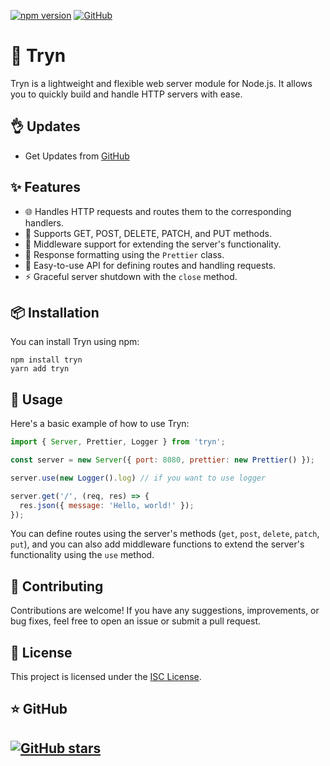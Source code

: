 [![npm version](https://img.shields.io/npm/v/tryn.svg)](https://www.npmjs.com/package/tryn)
[![GitHub](https://img.shields.io/github/license/Nicat-dcw/tryn.svg)](https://github.com/Nicat-dcw/tryn)
# 🚀 Tryn

Tryn is a lightweight and flexible web server module for Node.js. It allows you to quickly build and handle HTTP servers with ease.

## 👌 Updates 
- Get Updates from [GitHub](https://github.com/Nicat-dcw/tryn/releases/tag/Updates)
## ✨ Features

- 🌐 Handles HTTP requests and routes them to the corresponding handlers.
- 📡 Supports GET, POST, DELETE, PATCH, and PUT methods.
- 🚦 Middleware support for extending the server's functionality.
- 💅 Response formatting using the `Prettier` class.
- 🧩 Easy-to-use API for defining routes and handling requests.
- ⚡ Graceful server shutdown with the `close` method.

## 📦 Installation

You can install Tryn using npm:

```shell
npm install tryn 
yarn add tryn
```

## 🚀 Usage

Here's a basic example of how to use Tryn:

```javascript
import { Server, Prettier, Logger } from 'tryn';

const server = new Server({ port: 8080, prettier: new Prettier() });

server.use(new Logger().log) // if you want to use logger

server.get('/', (req, res) => {
  res.json({ message: 'Hello, world!' });
});

```

You can define routes using the server's methods (`get`, `post`, `delete`, `patch`, `put`), and you can also add middleware functions to extend the server's functionality using the `use` method.

## 🤝 Contributing

Contributions are welcome! If you have any suggestions, improvements, or bug fixes, feel free to open an issue or submit a pull request.

## 📄 License

This project is licensed under the [ISC License](https://opensource.org/licenses/ISC).

## ⭐️ GitHub

[![GitHub stars](https://img.shields.io/github/stars/Nicat-dcw/tryn.svg?style=social)](https://github.com/Nicat-dcw/tryn)
---
